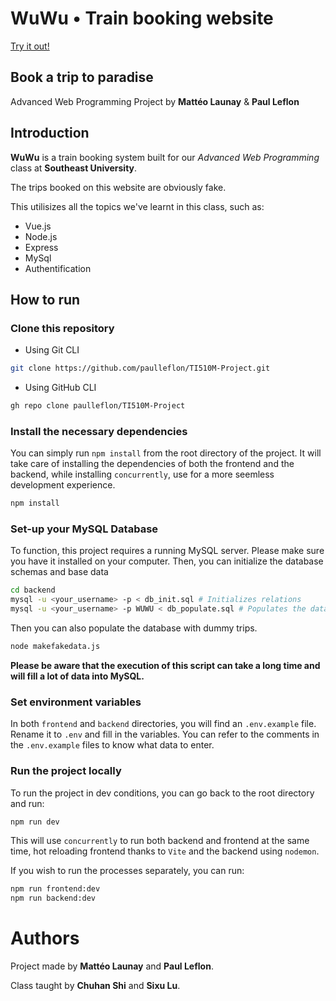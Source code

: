 # WuWu • Train booking website
[Try it out!](https://wuwu.leflon.fr)
## Book a trip to paradise
Advanced Web Programming Project by **Mattéo Launay** & **Paul Leflon**
## Introduction
**WuWu** is a train booking system built for our *Advanced Web Programming* class at **Southeast University**. 

The trips booked on this website are obviously fake. 

This utilisizes all the topics we've learnt in this class, such as: 
 - Vue.js
 - Node.js
 - Express
 - MySql
 - Authentification

 ## How to run
 ### Clone this repository
 - Using Git CLI
 ```sh
 git clone https://github.com/paulleflon/TI510M-Project.git
 ```
 - Using GitHub CLI
 ```sh
gh repo clone paulleflon/TI510M-Project
 ```
### Install the necessary dependencies
You can simply run `npm install` from the root directory of the project. It will take care of installing the dependencies of both the frontend and the backend, while installing `concurrently`, use for a more seemless development experience.
```sh
npm install
```
### Set-up your MySQL Database
To function, this project requires a running MySQL server. Please make sure you have it installed on your computer. Then, you can initialize the database schemas and base data
```sh
cd backend
mysql -u <your_username> -p < db_init.sql # Initializes relations
mysql -u <your_username> -p WUWU < db_populate.sql # Populates the database with base data
```
Then you can also populate the database with dummy trips.
```sh
node makefakedata.js
```
**Please be aware that the execution of this script can take a long time and will fill a lot of data into MySQL.**
### Set environment variables
In both `frontend` and `backend` directories, you will find an `.env.example` file. Rename it to `.env` and fill in the variables. You can refer to the comments in the `.env.example` files to know what data to enter.
### Run the project locally
To run the project in dev conditions, you can go back to the root directory and run:
```sh
npm run dev
```
This will use `concurrently` to run both backend and frontend at the same time, hot reloading frontend thanks to `Vite` and the backend using `nodemon`.

If you wish to run the processes separately, you can run:
```sh
npm run frontend:dev
npm run backend:dev
```

# Authors
Project made by **Mattéo Launay** and **Paul Leflon**.

Class taught by **Chuhan Shi** and **Sixu Lu**.